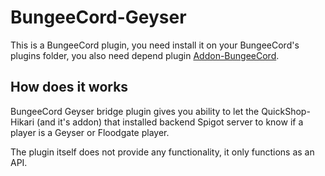 # BungeeCord-Geyser

This is a BungeeCord plugin, you need install it on your BungeeCord's plugins folder, you also need depend plugin [Addon-BungeeCord](./bungeecord.md).

## How does it works

BungeeCord Geyser bridge plugin gives you ability to let the QuickShop-Hikari (and it's addon) that installed backend Spigot server to know if a player is a Geyser or Floodgate player.

The plugin itself does not provide any functionality, it only functions as an API.